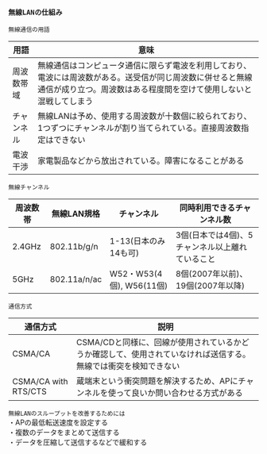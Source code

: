 ### `無線LANの仕組み`

`無線通信の用語`

|用語     |意味|
|--------|----|
|周波数帯域|無線通信はコンピュータ通信に限らず電波を利用しており、電波には周波数がある。送受信が同じ周波数に併せると無線通信が成り立つ。周波数はある程度間を空けて使用しないと混戦してしまう|
|チャンネル|無線LANは予め、使用する周波数が十数個に絞られており、1つずつにチャンネルが割り当てられている。直接周波数指定はできない|
|電波干渉  |家電製品などから放出されている。障害になることがある|

`無線チャンネル`

|周波数帯|無線LAN規格|チャンネル|同時利用できるチャンネル数|
|-------|---------|---------|---------------------|
|2.4GHz |802.11b/g/n|1-13(日本のみ14も可)|3個(日本では4個)、5チャンネル以上離れていること|
|5GHz   |802.11a/n/ac|W52・W53(4個), W56(11個)|8個(2007年以前)、19個(2007年以降)|

`通信方式`

|通信方式|説明|
|-------|---|
|CSMA/CA|CSMA/CDと同様に、回線が使用されているかどうか確認して、使用されていなければ送信する。無線では衝突を検知できない|
|CSMA/CA with RTS/CTS|蔵端末という衝突問題を解決するため、APにチャンネルを使って良いか問い合わせる方式がある|

`無線LANのスループットを改善するためには`  
・APの最低転送速度を設定する  
・複数のデータをまとめて送信する  
・データを圧縮して送信するなどで緩和する
